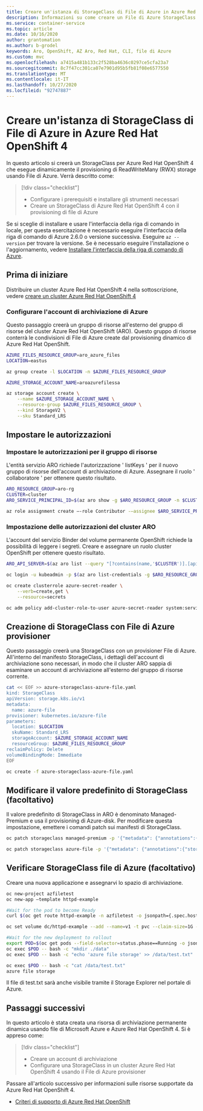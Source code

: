 ```yaml
---
title: Creare un'istanza di StorageClass di File di Azure in Azure Red Hat OpenShift 4
description: Informazioni su come creare un File di Azure StorageClass in Azure Red Hat OpenShift
ms.service: container-service
ms.topic: article
ms.date: 10/16/2020
author: grantomation
ms.author: b-grodel
keywords: Aro, OpenShift, AZ Aro, Red Hat, CLI, file di Azure
ms.custom: mvc
ms.openlocfilehash: a7415a481b133c2f528ba4636c0297ce5cfa23a7
ms.sourcegitcommit: 8c7f47cc301ca07e7901d95b5fb81f08e6577550
ms.translationtype: MT
ms.contentlocale: it-IT
ms.lasthandoff: 10/27/2020
ms.locfileid: "92747887"
---
```

# <a name="create-an-azure-files-storageclass-on-azure-red-hat-openshift-4"></a>Creare un'istanza di StorageClass di File di Azure in Azure Red Hat OpenShift 4

In questo articolo si creerà un StorageClass per Azure Red Hat OpenShift 4 che esegue dinamicamente il provisioning di ReadWriteMany (RWX) storage usando File di Azure. Verrà descritto come:

> [!div class="checklist"]
> * Configurare i prerequisiti e installare gli strumenti necessari
> * Creare un StorageClass di Azure Red Hat OpenShift 4 con il provisioning di file di Azure

Se si sceglie di installare e usare l'interfaccia della riga di comando in locale, per questa esercitazione è necessario eseguire l'interfaccia della riga di comando di Azure 2.6.0 o versione successiva. Eseguire `az --version` per trovare la versione. Se è necessario eseguire l'installazione o l'aggiornamento, vedere [Installare l'interfaccia della riga di comando di Azure](https://docs.microsoft.com/cli/azure/install-azure-cli?view=azure-cli-latest).

## <a name="before-you-begin"></a>Prima di iniziare

Distribuire un cluster Azure Red Hat OpenShift 4 nella sottoscrizione, vedere [creare un cluster Azure Red Hat OpenShift 4](tutorial-create-cluster.md)


### <a name="set-up-azure-storage-account"></a>Configurare l'account di archiviazione di Azure

Questo passaggio creerà un gruppo di risorse all'esterno del gruppo di risorse del cluster Azure Red Hat OpenShift (ARO). Questo gruppo di risorse conterrà le condivisioni di File di Azure create dal provisioning dinamico di Azure Red Hat OpenShift.

```bash
AZURE_FILES_RESOURCE_GROUP=aro_azure_files
LOCATION=eastus

az group create -l $LOCATION -n $AZURE_FILES_RESOURCE_GROUP

AZURE_STORAGE_ACCOUNT_NAME=aroazurefilessa

az storage account create \
    --name $AZURE_STORAGE_ACCOUNT_NAME \
    --resource-group $AZURE_FILES_RESOURCE_GROUP \
    --kind StorageV2 \
    --sku Standard_LRS
```

## <a name="set-permissions"></a>Impostare le autorizzazioni
### <a name="set-resource-group-permissions"></a>Impostare le autorizzazioni per il gruppo di risorse

L'entità servizio ARO richiede l'autorizzazione ' listKeys ' per il nuovo gruppo di risorse dell'account di archiviazione di Azure. Assegnare il ruolo ' collaboratore ' per ottenere questo risultato. 

```bash
ARO_RESOURCE_GROUP=aro-rg
CLUSTER=cluster
ARO_SERVICE_PRINCIPAL_ID=$(az aro show -g $ARO_RESOURCE_GROUP -n $CLUSTER –-query servicePrincipalProfile.clientId -o tsv)

az role assignment create –-role Contributor -–assignee $ARO_SERVICE_PRINCIPAL_ID -g $AZURE_FILES_RESOURCE_GROUP
```

### <a name="set-aro-cluster-permissions"></a>Impostazione delle autorizzazioni del cluster ARO

L'account del servizio Binder del volume permanente OpenShift richiede la possibilità di leggere i segreti. Creare e assegnare un ruolo cluster OpenShift per ottenere questo risultato.
```bash
ARO_API_SERVER=$(az aro list --query "[?contains(name,'$CLUSTER')].[apiserverProfile.url]" -o tsv)

oc login -u kubeadmin -p $(az aro list-credentials -g $ARO_RESOURCE_GROUP -n $CLUSTER --query=kubeadminPassword -o tsv) $APISERVER

oc create clusterrole azure-secret-reader \
    --verb=create,get \
    --resource=secrets

oc adm policy add-cluster-role-to-user azure-secret-reader system:serviceaccount:kube-system:persistent-volume-binder
```

## <a name="create-storageclass-with-azure-files-provisioner"></a>Creazione di StorageClass con File di Azure provisioner

Questo passaggio creerà una StorageClass con un provisioner File di Azure. All'interno del manifesto StorageClass, i dettagli dell'account di archiviazione sono necessari, in modo che il cluster ARO sappia di esaminare un account di archiviazione all'esterno del gruppo di risorse corrente.

```bash
cat << EOF >> azure-storageclass-azure-file.yaml
kind: StorageClass
apiVersion: storage.k8s.io/v1
metadata:
  name: azure-file
provisioner: kubernetes.io/azure-file
parameters:
  location: $LOCATION
  skuName: Standard_LRS 
  storageAccount: $AZURE_STORAGE_ACCOUNT_NAME
  resourceGroup: $AZURE_FILES_RESOURCE_GROUP
reclaimPolicy: Delete
volumeBindingMode: Immediate
EOF

oc create -f azure-storageclass-azure-file.yaml
```

## <a name="change-the-default-storageclass-optional"></a>Modificare il valore predefinito di StorageClass (facoltativo)

Il valore predefinito di StorageClass in ARO è denominato Managed-Premium e usa il provisioning di Azure-disk. Per modificare questa impostazione, emettere i comandi patch sui manifesti di StorageClass.

```bash
oc patch storageclass managed-premium -p '{"metadata": {"annotations":{"storageclass.kubernetes.io/is-default-class":"false"}}}'

oc patch storageclass azure-file -p '{"metadata": {"annotations":{"storageclass.kubernetes.io/is-default-class":"true"}}}'
```

## <a name="verify-azure-file-storageclass-optional"></a>Verificare StorageClass file di Azure (facoltativo)

Creare una nuova applicazione e assegnarvi lo spazio di archiviazione.

```bash
oc new-project azfiletest
oc new-app –template httpd-example

#Wait for the pod to become Ready
curl $(oc get route httpd-example -n azfiletest -o jsonpath={.spec.host})

oc set volume dc/httpd-example --add --name=v1 -t pvc --claim-size=1G -m /data

#Wait for the new deployment to rollout
export POD=$(oc get pods --field-selector=status.phase==Running -o jsonpath={.items[].metadata.name})
oc exec $POD -- bash -c "mkdir ./data"
oc exec $POD -- bash -c "echo 'azure file storage' >> /data/test.txt"

oc exec $POD -- bash -c "cat /data/test.txt"
azure file storage
```
Il file di test.txt sarà anche visibile tramite il Storage Explorer nel portale di Azure. 

## <a name="next-steps"></a>Passaggi successivi

In questo articolo è stata creata una risorsa di archiviazione permanente dinamica usando file di Microsoft Azure e Azure Red Hat OpenShift 4. Si è appreso come:

> [!div class="checklist"]
> * Creare un account di archiviazione
> * Configurare una StorageClass in un cluster Azure Red Hat OpenShift 4 usando il File di Azure provisioner

Passare all'articolo successivo per informazioni sulle risorse supportate da Azure Red Hat OpenShift 4.

* [Criteri di supporto di Azure Red Hat OpenShift](support-policies-v4.md)
